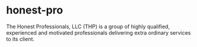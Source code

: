 honest-pro
==========

The Honest Professionals, LLC (THP) is a group of highly qualified, experienced and motivated professionals delivering extra ordinary services to its client.
